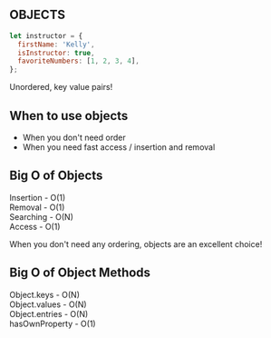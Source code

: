 ## OBJECTS

```js
let instructor = {
  firstName: 'Kelly',
  isInstructor: true,
  favoriteNumbers: [1, 2, 3, 4],
};
```

Unordered, key value pairs!

## When to use objects

- When you don't need order
- When you need fast access / insertion and removal

## Big O of Objects

Insertion - O(1)  
Removal - O(1)  
Searching - O(N)  
Access - O(1)

When you don't need any ordering, objects are an excellent choice!

## Big O of Object Methods

Object.keys - O(N)  
Object.values - O(N)  
Object.entries - O(N)  
hasOwnProperty - O(1)
